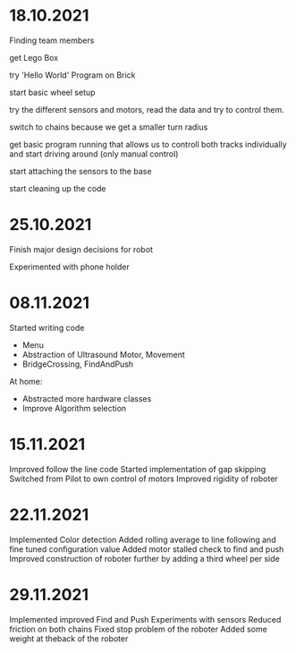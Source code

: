 # 18.10.2021

Finding team members

get Lego Box

try 'Hello World' Program on Brick

start basic wheel setup

try the different sensors and motors, read the data and try to control them.

switch to chains because we get a smaller turn radius

get basic program running that allows us to controll both tracks individually and start driving around (only manual control)

start attaching the sensors to the base

start cleaning up the code

# 25.10.2021

Finish major design decisions for robot

Experimented with phone holder

# 08.11.2021

Started writing code
 - Menu
 - Abstraction of Ultrasound Motor, Movement
 - BridgeCrossing, FindAndPush

At home:
 - Abstracted more hardware classes
 - Improve Algorithm selection

# 15.11.2021

Improved follow the line code
Started implementation of gap skipping
Switched from Pilot to own control of motors
Improved rigidity of roboter

# 22.11.2021

Implemented Color detection
Added rolling average to line following and fine tuned configuration value
Added motor stalled check to find and push
Improved construction of roboter further by adding a third wheel per side

# 29.11.2021

Implemented improved Find and Push
Experiments with sensors
Reduced friction on both chains
Fixed stop problem of the roboter
Added some weight at theback of the roboter

